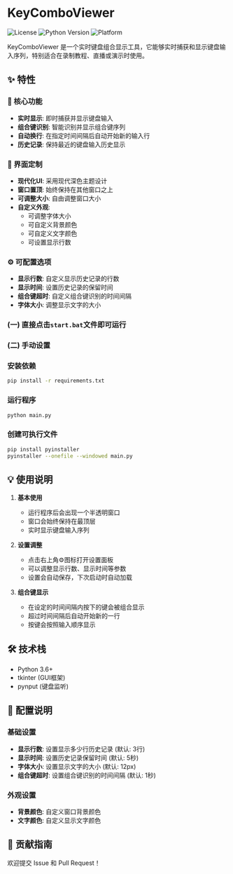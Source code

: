# KeyComboViewer

![License](https://img.shields.io/badge/license-MIT-blue.svg)
![Python Version](https://img.shields.io/badge/python-3.6%2B-blue)
![Platform](https://img.shields.io/badge/platform-Windows%20%7C%20macOS%20%7C%20Linux-lightgrey)

KeyComboViewer 是一个实时键盘组合显示工具，它能够实时捕获和显示键盘输入序列，特别适合在录制教程、直播或演示时使用。

## ✨ 特性

### 🎯 核心功能
- **实时显示**: 即时捕获并显示键盘输入
- **组合键识别**: 智能识别并显示组合键序列
- **自动换行**: 在指定时间间隔后自动开始新的输入行
- **历史记录**: 保持最近的键盘输入历史显示

### 🎨 界面定制
- **现代化UI**: 采用现代深色主题设计
- **窗口置顶**: 始终保持在其他窗口之上
- **可调整大小**: 自由调整窗口大小
- **自定义外观**: 
  - 可调整字体大小
  - 可自定义背景颜色
  - 可自定义文字颜色
  - 可设置显示行数

### ⚙️ 可配置选项
- **显示行数**: 自定义显示历史记录的行数
- **显示时间**: 设置历史记录的保留时间
- **组合键超时**: 自定义组合键识别的时间间隔
- **字体大小**: 调整显示文字的大小
### (一) 直接点击`start.bat`文件即可运行

### (二) 手动设置
### 安装依赖
```bash
pip install -r requirements.txt
```

### 运行程序
```bash
python main.py
```

### 创建可执行文件
```bash
pip install pyinstaller
pyinstaller --onefile --windowed main.py
```


## 💡 使用说明

1. **基本使用**
   - 运行程序后会出现一个半透明窗口
   - 窗口会始终保持在最顶层
   - 实时显示键盘输入序列

2. **设置调整**
   - 点击右上角⚙图标打开设置面板
   - 可以调整显示行数、显示时间等参数
   - 设置会自动保存，下次启动时自动加载

3. **组合键显示**
   - 在设定的时间间隔内按下的键会被组合显示
   - 超过时间间隔后自动开始新的一行
   - 按键会按照输入顺序显示

## 🛠️ 技术栈

- Python 3.6+
- tkinter (GUI框架)
- pynput (键盘监听)

## 📝 配置说明

### 基础设置
- **显示行数**: 设置显示多少行历史记录 (默认: 3行)
- **显示时间**: 设置历史记录保留时间 (默认: 5秒)
- **字体大小**: 设置显示文字的大小 (默认: 12px)
- **组合键超时**: 设置组合键识别的时间间隔 (默认: 1秒)

### 外观设置
- **背景颜色**: 自定义窗口背景颜色
- **文字颜色**: 自定义显示文字颜色

## 🤝 贡献指南

欢迎提交 Issue 和 Pull Request！

